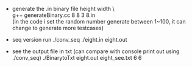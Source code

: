* generate the .in binary file  height width \   
g++ generateBinary.cc 8 8 3 8.in  \
(in the code i set the random number generate between 1~100, it can change to generate more testcases)

* seq version run
./conv_seq ./eight.in eight.out 

* see the output file in txt (can compare with console print out using ./conv_seq)
./BinarytoTxt eight.out eight_see.txt 6 6
